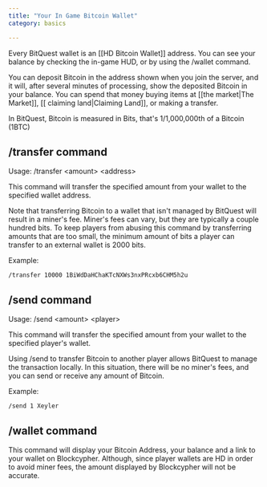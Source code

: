 ```yaml
---
title: "Your In Game Bitcoin Wallet"
category: basics

---
```

Every BitQuest wallet is an [[HD Bitcoin Wallet]] address. You can see your balance by checking the in-game HUD, or by using the /wallet command.

You can deposit Bitcoin in the address shown when you join the server, and it will, after several minutes of processing, show the deposited Bitcoin in your balance. You can spend that money buying items at [[the market|The Market]], [[ claiming land|Claiming Land]], or making a transfer.

In BitQuest, Bitcoin is measured in Bits, that's 1/1,000,000th of a Bitcoin (1BTC)

/transfer command
------------------
Usage: /transfer \<amount\> \<address\>

This command will transfer the specified amount from your wallet to the specified wallet address.

Note that transferring Bitcoin to a wallet that isn't managed by BitQuest will result in a miner's fee. Miner's fees can vary, but they are typically a couple hundred bits. To keep players from abusing this command by transferring amounts that are too small, the minimum amount of bits a player can transfer to an external wallet is 2000 bits.

Example:
````
/transfer 10000 1BiWdDaHChaKTcNXWs3nxPRcxb6CHM5h2u
````

/send command
------------------
Usage: /send \<amount\> \<player\>

This command will transfer the specified amount from your wallet to the specified player's wallet.

Using /send to transfer Bitcoin to another player allows BitQuest to manage the transaction locally. In this situation, there will be no miner's fees, and you can send or receive any amount of Bitcoin.

Example:
````
/send 1 Xeyler
````


/wallet command
-------------------
This command will display your Bitcoin Address, your balance and a link to your wallet on Blockcypher. Although, since player wallets are HD in order to avoid miner fees, the amount displayed by Blockcypher will not be accurate.